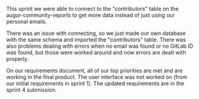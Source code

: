 This sprint we were able to connect to the "contributors" table on the augur-community-reports to get more data instead of just using our personal emails. 

There was an issue with connecting, so we just made our own database with the same schema and imported the "contributors" table. There was also problems dealing with errors when no email was found or no GitLab ID was found, but those were worked around and now errors are dealt with properly. 

On our requirements document, all of our top priorities are met and are working in the final product. The user interface was not worked on (from our initial requirements in sprint 1). The updated requirements are in the sprint 4 submission. 
